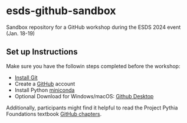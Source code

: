 # esds-github-sandbox
Sandbox repository for a GitHub workshop during the ESDS 2024 event (Jan. 18-19)

## Set up Instructions

Make sure you have the followin steps completed before the workshop:

- [Install Git](https://git-scm.com/book/en/v2/Getting-Started-Installing-Git)
- Create a [GitHub](https://github.com/) account
- Install Python [miniconda](https://docs.conda.io/projects/miniconda/en/latest/miniconda-install.html)
- Optional Download for Windows/macOS: [Github Desktop](https://desktop.github.com/)

Additionally, participants might find it helpful to read the Project Pythia Foundations textbook [GitHub chapters](https://foundations.projectpythia.org/foundations/getting-started-github.html).
